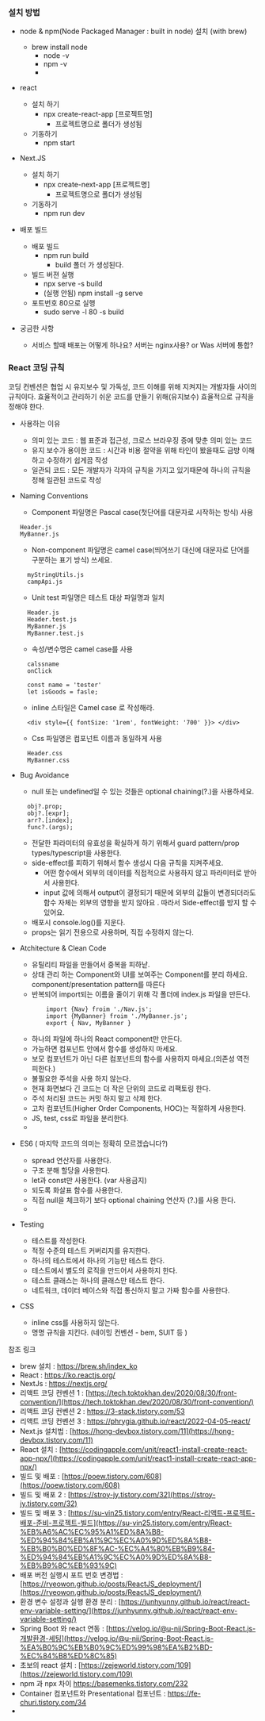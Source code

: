 ### 설치 방법

- node & npm(Node Packaged Manager : built in node)  설치 (with brew)
    - brew install node
        - node -v
        - npm -v
        - 
- react
    - 설치 하기
        - npx create-react-app [프로젝트명]
            - 프로젝트명으로 폴더가 생성됨
    - 기동하기
        - npm start
- Next.JS
    - 설치 하기
        - npx create-next-app [프로젝트명]
            - 프로젝트명으로 폴더가 생성됨
    - 기동하기
        - npm run dev


- 배포 빌드
    - 배포 빌드
        - npm run build
            - build 폴더 가 생성된다.
    - 빌드 버젼 실행
        - npx serve -s build
        - (실행 안됨) npm install -g serve
    - 포트번호 80으로 실행
        - sudo serve -l 80 -s build

- 궁금한 사항
    - 서비스 할때 배포는 어떻게 하나요? 서버는 nginx사용? or Was 서버에 통합?

### React 코딩 규칙

코딩 컨벤션은 협업 시 유지보수 및 가독성, 코드 이해를 위해 지켜지는 개발자들 사이의 규칙이다. 효율적이고 관리하기 쉬운 코드를 만들기 위해(유지보수) 효율적으로 규칙을 정해야 한다.

* 사용하는 이유
  * 의미 있는 코드 : 웹 표준과 접근성, 크로스 브라우징 증에 맞춘 의미 있는 코드 
  * 유지 보수가 용이한 코드 : 시간과 비용 절약을 위해 타인이 봤을때도 금방 이해하고 수정하기 쉽게끔 작성
  * 일관되 코드 : 모든 개발자가 각자의 규칙을 가지고 있기때문에 하나의 규칙을 정해 일관된 코드로 작성

* Naming Conventions
  * Component 파일명은 Pascal case(첫단어를 대문자로 시작하는 방식) 사용 
  ```  
  Header.js
  MyBanner.js  
  ```
  * Non-component 파일명은 camel case(띄어쓰기 대신에 대문자로 단어를 구분하는 표기 방식) 쓰세요.
  ```
    myStringUtils.js
    campApi.js
  ```

  * Unit test 파일명은 테스트 대상 파일명과 일치
  ```
    Header.js
    Header.test.js
    MyBanner.js
    MyBanner.test.js 
  ```
  
  * 속성/변수명은 camel case를 사용
  ```
    calssname
    onClick 
  
    const name = 'tester'
    let isGoods = fasle;
  ```
  
  * inline 스타일은 Camel case 로 작성해라. 
  ```
    <div style={{ fontSize: '1rem', fontWeight: '700' }}> </div> 
  ```
  
  * Css 파일명은 컴포넌트 이름과 동일하게 사용
  ```
    Header.css
    MyBanner.css 
  ```


* Bug Avoidance
  * null 또는 undefined일 수 있는 것들은 optional chaining(?.)을 사용하세요.
  ```
    obj?.prop;
    obj?.[expr];
    arr?.[index];
    func?.(args);
  ```
  
  * 전달한 파라미터의 유효성을 확실하게 하기 위해서 guard pattern/prop types/typescript을 사용한다.
  * side-effect를 피하기 위해서 함수 생성시 다음 규칙을 지켜주세요.
    * 어떤 함수에서 외부의 데이터를 직접적으로 사용하지 않고 파라미터로 받아서 사용한다.
    * input 값에 의해서 output이 결정되기 때문에 외부의 값들이 변경되더라도 함수 자체는 외부의 영향을 받지 않아요 . 따라서 Side-effect를 방지 할 수 있어요. 
  * 배포시 console.log()를 지운다.
  * props는 읽기 전용으로 사용하며, 직접 수정하지 않는다.

* Atchitecture & Clean Code
  * 유틸리티 파일을 만들어서 중복을 피하낟. 
  * 상태 관리 하는 Component와 UI를 보여주는 Component를 분리 하세요. component/presentation pattern를 따른다
  * 반복되어 import되는 이름을 줄이기 위해 각 폴더에 index.js 파일을 만든다.
    ```
        import {Nav} froim './Nav.js';
        import {MyBanner} froim './MyBanner.js';
        export { Nav, MyBanner }
    ```
  * 하나의 파일에 하나의 React component만 만든다.
  * 가능하면 컴포넌트 안에서 함수를 생성하지 마세요. 
  * 보모 컴포넌트가 아닌 다른 컴포넌트의 함수를 사용하지 마세요.(의존성 역전 피한다.)
  * 불필요한 주석을 사용 하지 않는다. 
  * 현재 화면보다 긴 코드는 더 작은 단위의 코드로 리팩토링 한다. 
  * 주석 처리된 코드는 커밋 하지 말고 삭제 한다.
  * 고차 컴포넌트(Higher Order Components, HOC)는 적절하게 사용한다.
  * JS, test, css로 파일을 분리한다.
  * 

* ES6 ( 마지막 코드의 의미는 정확히 모르겠습니다?)
  * spread 연산자를 사용한다.
  * 구조 분해 할당을 사용한다.
  * let과 const만 사용한다. (var 사용금지)
  * 되도록 화살표 함수를 사용한다.
  * 직접 null을 체크하기 보다 optional chaining 연산자 (?.)를 사용 한다.
  * 

* Testing
  * 테스트를 작성한다.
  * 적정 수준의 테스트 커버리지를 유지한다. 
  * 하나의 테스트에서 하나의 기능만 테스트 한다. 
  * 테스트에서 별도의 로직을 만드어서 사용하지 한다. 
  * 테스트 클래스는 하나의 클래스만 테스트 한다. 
  * 네트워크, 데이터 베이스와 직접 통신하지 말고 가짜 함수를 사용한다. 

* CSS
  * inline css를 사용하지 않는다. 
  * 명명 규칙을 지킨다. (네이밍 컨벤션 - bem, SUIT 등 )



참조 링크
- brew 설치 : <https://brew.sh/index_ko>
- React : <https://ko.reactjs.org/>
- NextJs : <https://nextjs.org/>  
- 리액트 코딩 컨벤션 1 : [https://tech.toktokhan.dev/2020/08/30/front-convention/](https://tech.toktokhan.dev/2020/08/30/front-convention/)
- 리액트 코딩 컨벤션 2 : <https://3-stack.tistory.com/53>  
- 리액트 코딩 컨벤션 3 : <https://phrygia.github.io/react/2022-04-05-react/>
- Next.js 설치법  : [https://hong-devbox.tistory.com/11](https://hong-devbox.tistory.com/11)
- React 설치 : [https://codingapple.com/unit/react1-install-create-react-app-npx/](https://codingapple.com/unit/react1-install-create-react-app-npx/)
- 빌드 및 배포 : [https://poew.tistory.com/608](https://poew.tistory.com/608)
- 빌드 및 배포 2 : [https://stroy-jy.tistory.com/32](https://stroy-jy.tistory.com/32)
- 빌드 및 배포 3 : [https://su-vin25.tistory.com/entry/React-리액트-프로젝트-배포-준비-프로젝트-빌드](https://su-vin25.tistory.com/entry/React-%EB%A6%AC%EC%95%A1%ED%8A%B8-%ED%94%84%EB%A1%9C%EC%A0%9D%ED%8A%B8-%EB%B0%B0%ED%8F%AC-%EC%A4%80%EB%B9%84-%ED%94%84%EB%A1%9C%EC%A0%9D%ED%8A%B8-%EB%B9%8C%EB%93%9C)
- 배포 버전 실행시 포트 번호 변경법 : [https://ryeowon.github.io/posts/ReactJS_deployment/](https://ryeowon.github.io/posts/ReactJS_deployment/)
- 환경 변수 설정과 실행 환경 분리 : [https://junhyunny.github.io/react/react-env-variable-setting/](https://junhyunny.github.io/react/react-env-variable-setting/)
- Spring Boot 와 react 연동 : [https://velog.io/@u-nij/Spring-Boot-React.js-개발환경-세팅](https://velog.io/@u-nij/Spring-Boot-React.js-%EA%B0%9C%EB%B0%9C%ED%99%98%EA%B2%BD-%EC%84%B8%ED%8C%85)
- 초보의 react 설치 : [https://zejeworld.tistory.com/109](https://zejeworld.tistory.com/109)  
- npm 과 npx 차이 <https://basemenks.tistory.com/232>  
- Container 컴포넌트와 Presentational 컴포넌트 : <https://fe-churi.tistory.com/34>
- 